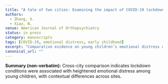 ```yaml
---
title: "A tale of two cities: Examining the impact of COVID-19 lockdown on young children's emotional distress"
authors:
  - Zhang, X.
  - Xiao, N.
venue: American Journal of Orthopsychiatry
status: in press
category: manuscripts
tags: [COVID-19, emotional distress, early childhood]
excerpt: "Comparative evidence on young children’s emotional distress during COVID-19 lockdowns."
canonical_url: ""
---
```


<!-- Paste the exact abstract from the publisher page below (verbatim). -->

**Summary (non-verbatim):** Cross-city comparison indicates lockdown conditions were associated with heightened emotional distress among young children, with contextual differences across sites.
